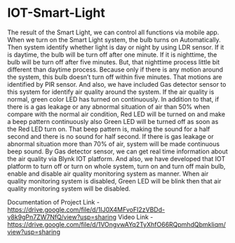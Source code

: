 # IOT-Smart-Light

The result of the Smart Light, we can control all functions via mobile app.
When we turn on the Smart Light system, the bulb turns on Automatically. Then system identify
whether light is day or night by using LDR sensor. If it is daytime, the bulb will be turn off after
one minute. If it is nighttime, the bulb will be turn off after five minutes. But, that nighttime
process little bit different than daytime process. Because only if there is any motion around the
system, this bulb doesn’t turn off within five minutes. That motions are identified by PIR sensor.
And also, we have included Gas detector sensor to this system for identify air quality around the
system. If the air quality is normal, green color LED has turned on continuously. In addition to
that, if there is a gas leakage or any abnormal situation of air than 50% when compare with the
normal air condition, Red LED will be turned on and make a beep pattern continuously also
Green LED will be turned off as soon as the Red LED turn on. That beep pattern is, making the
sound for a half second and there is no sound for half second. If there is gas leakage or abnormal
situation more than 70% of air, system will be made continuous beep sound.
By Gas detector sensor, we can get real time information about the air quality via Blynk IOT
platform. And also, we have developed that IOT platform to turn off or turn on whole system,
turn on and turn off main bulb, enable and disable air quality monitoring system as manner.
When air quality monitoring system is disabled, Green LED will be blink then that air quality
monitoring system  will be disabled.

Documentation of Project Link - https://drive.google.com/file/d/1IJ0X4MFvoFI2zVBDd-v8k9gPn7ZW7NfQ/view?usp=sharing
Video Link - https://drive.google.com/file/d/1VOngvwAYq2TyXhfO66RQpmhdQbmkliqm/view?usp=sharing
